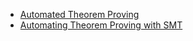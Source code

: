 - [Automated Theorem Proving](https://en.wikipedia.org/wiki/Automated_theorem_proving)
- [Automating Theorem Proving with SMT](https://www.microsoft.com/en-us/research/wp-content/uploads/2016/12/krml234.pdf)